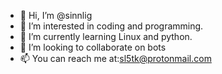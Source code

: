 - 👋 Hi, I’m @sinnlig
- 👀 I’m interested in coding and programming.
- 🌱 I’m currently learning Linux and python.
- 💞️ I’m looking to collaborate on bots
- 📫 You can reach me at:sl5tk@protonmail.com

<!---
sinnlig/sinnlig is a ✨ special ✨ repository because its `README.md` (this file) appears on your GitHub profile.
You can click the Preview link to take a look at your changes.
--->
